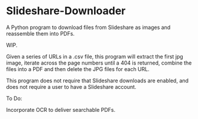 # Slideshare-Downloader
A Python program to download files from Slideshare as images and reassemble them into PDFs. 

WIP.

Given a series of URLs in a .csv file, this program will extract the first jpg image, iterate across the page numbers until a 404 is returned, combine the files into a PDF and then delete the JPG files for each URL.

This program does not require that Slideshare downloads are enabled, and does not require a user to have a Slideshare account.

To Do:

Incorporate OCR to deliver searchable PDFs.
